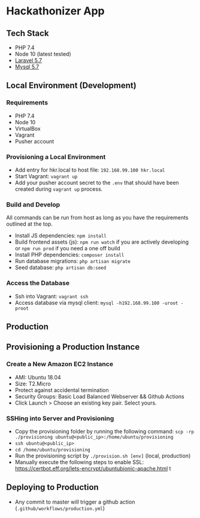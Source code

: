 # Hackathonizer App

## Tech Stack
- PHP 7.4
- Node 10 (latest tested)
- [Laravel 5.7](https://laravel.com/docs/5.7/)
- [Mysql 5.7](https://dev.mysql.com/doc/refman/5.7/en/)

## Local Environment (Development)

### Requirements
- PHP 7.4
- Node 10
- VirtualBox
- Vagrant
- Pusher account

### Provisioning a Local Environment
- Add entry for hkr.local to host file: `192.168.99.100 hkr.local`
- Start Vagrant: `vagrant up` 
- Add your pusher account secret to the `.env` that should have been created during `vagrant up` process.

### Build and Develop
All commands can be run from host as long as you have the requirements outlined at the top. 
- Install JS dependencies: `npm install` 
- Build frontend assets (js): `npm run watch` if you are actively developing or `npm run prod` if you need a one off build
- Install PHP dependencies: `composer install`
- Run database migrations: `php artisan migrate`
- Seed database: `php artisan db:seed`

### Access the Database
- Ssh into Vagrant: `vagrant ssh`
- Access database via mysql client: `mysql -h192.168.99.100 -uroot -proot`

## Production 

## Provisioning a Production Instance

### Create a New Amazon EC2 Instance
- AMI: Ubuntu 18.04
- Size: T2.Micro
- Protect against accidental termination
- Security Groups: Basic Load Balanced Webserver && Github Actions
- Click Launch > Choose an existing key pair. Select yours.

### SSHing into Server and Provisioning
- Copy the provisioning folder by running the following command:
  `scp -rp ./provisioning ubuntu@<public_ip>:/home/ubuntu/provisioning`
- `ssh ubuntu@<public_ip>`
- `cd /home/ubuntu/provisioning`
- Run the provisioning script by `./provision.sh [env]` (local, production) 
- Manually execute the following steps to enable SSL: https://certbot.eff.org/lets-encrypt/ubuntubionic-apache.html  t

## Deploying to Production
- Any commit to master will trigger a github action (`.github/workflows/production.yml`)





